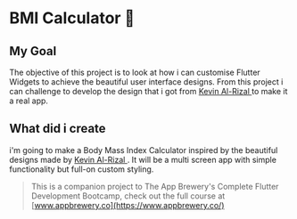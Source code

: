 # BMI Calculator 💪

## My Goal

The objective of this project is to look at how i can customise Flutter Widgets to achieve the beautiful user interface designs. From this project i can challenge to develop the design that i got from [Kevin Al-Rizal ](https://dribbble.com/shots/11368106-BMI-Calculator-App-Neumorphism) to make it a real app.


## What did i create

i'm going to make a Body Mass Index Calculator inspired by the beautiful designs made by [Kevin Al-Rizal ](https://dribbble.com/shots/11368106-BMI-Calculator-App-Neumorphism). It will be a multi screen app with simple functionality but full-on custom styling. 

>This is a companion project to The App Brewery's Complete Flutter Development Bootcamp, check out the full course at [www.appbrewery.co](https://www.appbrewery.co/)
